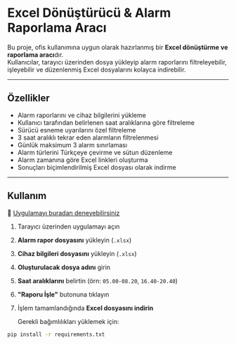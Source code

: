 # Excel Dönüştürücü & Alarm Raporlama Aracı

Bu proje, ofis kullanımına uygun olarak hazırlanmış bir **Excel dönüştürme ve raporlama aracı**dır.  
Kullanıcılar, tarayıcı üzerinden dosya yükleyip alarm raporlarını filtreleyebilir, işleyebilir ve düzenlenmiş Excel dosyalarını kolayca indirebilir.  

---

## Özellikler
- Alarm raporlarını ve cihaz bilgilerini yükleme  
- Kullanıcı tarafından belirlenen saat aralıklarına göre filtreleme  
- Sürücü esneme uyarılarını özel filtreleme  
- 3 saat aralıklı tekrar eden alarmların filtrelenmesi  
- Günlük maksimum 3 alarm sınırlaması  
- Alarm türlerini Türkçeye çevirme ve sütun düzenleme  
- Alarm zamanına göre Excel linkleri oluşturma  
- Sonuçları biçimlendirilmiş Excel dosyası olarak indirme  

---

## Kullanım
🔗 [Uygulamayı buradan deneyebilirsiniz](https://excel-otomasyon-sistemdestek.streamlit.app)  

1. Tarayıcı üzerinden uygulamayı açın 
2. **Alarm rapor dosyasını** yükleyin (`.xlsx`)  
3. **Cihaz bilgileri dosyasını** yükleyin (`.xlsx`)  
4. **Oluşturulacak dosya adını** girin  
5. **Saat aralıklarını** belirtin (örn: `05.00-08.20`, `16.40-20.40`)  
6. **"Raporu İşle"** butonuna tıklayın  
7. İşlem tamamlandığında **Excel dosyasını indirin**

   Gerekli bağımlılıkları yüklemek için:
```bash
pip install -r requirements.txt
